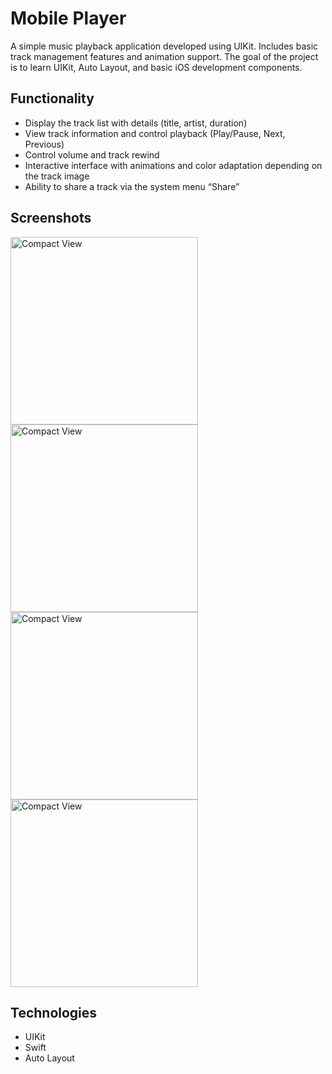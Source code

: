 # Mobile Player
A simple music playback application developed using UIKit. Includes basic track management features and animation support. The goal of the project is to learn UIKit, Auto Layout, and basic iOS development components.

## Functionality
- Display the track list with details (title, artist, duration)
- View track information and control playback (Play/Pause, Next, Previous)
- Control volume and track rewind
- Interactive interface with animations and color adaptation depending on the track image
- Ability to share a track via the system menu “Share”

## Screenshots 
<img src="https://github.com/user-attachments/assets/4de14ece-b7a0-488c-bd54-47a65515ee0d" alt="Compact View" width="300">
<img src="https://github.com/user-attachments/assets/4d252d66-b0e1-4813-bc79-fcf485e27c96" alt="Compact View" width="300">
<img src="https://github.com/user-attachments/assets/c47eee8c-eb29-4b39-8bc0-cb03722e72f6" alt="Compact View" width="300">
<img src="https://github.com/user-attachments/assets/4a0a7b49-c653-4af6-8044-7b064f0c9fc8" alt="Compact View" width="300">


## Technologies 
- UIKit
- Swift
- Auto Layout

